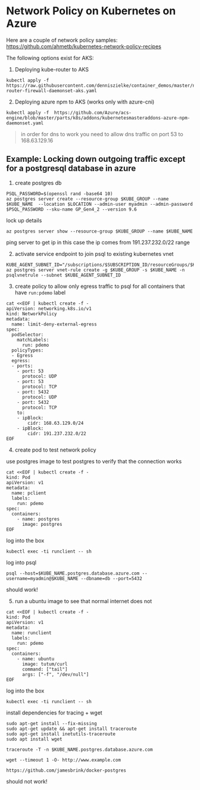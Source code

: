 # Network Policy on Kubernetes on Azure

Here are a couple of network policy samples: https://github.com/ahmetb/kubernetes-network-policy-recipes

The following options exist for AKS:

1. Deploying kube-router to AKS
```
kubectl apply -f  https://raw.githubusercontent.com/denniszielke/container_demos/master/networkpolicies/kube-router-firewall-daemonset-aks.yaml
```

2. Deploying azure npm to AKS (works only with azure-cni)
```
kubectl apply -f  https://github.com/Azure/acs-engine/blob/master/parts/k8s/addons/kubernetesmasteraddons-azure-npm-daemonset.yaml
```

> in order for dns to work you need to allow dns traffic on port 53 to 168.63.129.16

## Example: Locking down outgoing traffic except for a postgresql database in azure

1. create postgres db
```
PSQL_PASSWORD=$(openssl rand -base64 10)
az postgres server create --resource-group $KUBE_GROUP --name $KUBE_NAME  --location $LOCATION --admin-user myadmin --admin-password $PSQL_PASSWORD --sku-name GP_Gen4_2 --version 9.6
```

lock up details
```
az postgres server show --resource-group $KUBE_GROUP --name $KUBE_NAME
```

ping server to get ip in this case the ip comes from 191.237.232.0/22 range

2. activate service endpoint to join psql to existing kubernetes vnet
```
KUBE_AGENT_SUBNET_ID="/subscriptions/$SUBSCRIPTION_ID/resourceGroups/$KUBE_GROUP/providers/Microsoft.Network/virtualNetworks/$KUBE_VNET_NAME/subnets/$KUBE_AGENT_SUBNET_NAME"
az postgres server vnet-rule create -g $KUBE_GROUP -s $KUBE_NAME -n psqlvnetrule --subnet $KUBE_AGENT_SUBNET_ID
```

3. create policy to allow only egress traffic to psql for all containers that have `run:pdemo` label

```
cat <<EOF | kubectl create -f -
apiVersion: networking.k8s.io/v1
kind: NetworkPolicy
metadata:
  name: limit-deny-external-egress
spec:
  podSelector:
    matchLabels:
      run: pdemo
  policyTypes:
  - Egress
  egress:
  - ports:
    - port: 53
      protocol: UDP
    - port: 53
      protocol: TCP
    - port: 5432
      protocol: UDP
    - port: 5432
      protocol: TCP
    to:
    - ipBlock:
        cidr: 168.63.129.0/24
    - ipBlock:
        cidr: 191.237.232.0/22
EOF
```

4. create pod to test network policy

use postgres image to test postgres to verify that the connection works
```
cat <<EOF | kubectl create -f -
kind: Pod
apiVersion: v1
metadata:
  name: pclient
  labels:
    run: pdemo
spec:
  containers:
    - name: postgres
      image: postgres
EOF
```

log into the box
```
kubectl exec -ti runclient -- sh
```

log into psql 
```
psql --host=$KUBE_NAME.postgres.database.azure.com --username=myadmin@$KUBE_NAME --dbname=db --port=5432 
```

should work!

5. run a ubuntu image to see that normal internet does not
```
cat <<EOF | kubectl create -f -
kind: Pod
apiVersion: v1
metadata:
  name: runclient
  labels:
    run: pdemo
spec:
  containers:
    - name: ubuntu
      image: tutum/curl
      command: ["tail"]
      args: ["-f", "/dev/null"]
EOF
```

log into the box
```
kubectl exec -ti runclient -- sh
```

install dependencies for tracing + wget
```
sudo apt-get install --fix-missing  
sudo apt-get update && apt-get install traceroute 
sudo apt-get install inetutils-traceroute
sudo apt install wget

traceroute -T -n $KUBE_NAME.postgres.database.azure.com

wget --timeout 1 -O- http://www.example.com

https://github.com/jamesbrink/docker-postgres
```

should not work!